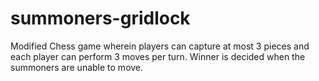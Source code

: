 # summoners-gridlock
Modified Chess game wherein players can capture at most 3 pieces and each player can perform 3 moves per turn. Winner is decided when the summoners are unable to move.
